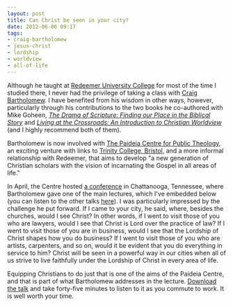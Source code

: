 ```yaml
---
layout: post
title: Can Christ be seen in your city?
date: 2012-06-06 09:17
tags:
- craig-bartholomew
- jesus-christ
- lordship
- worldview
- all-of-life
---
```

<p>Although he taught at <a href="http://www.redeemer.ca">Redeemer University College</a> for most of the time I studied there, I never had the privilege of taking a class with <a href="http://www.redeemer.ca/faculty/craig-bartholomew.aspx">Craig Bartholomew</a>. I have benefited from his wisdom in other ways, however, particularly through his contributions to the two books he co-authored with Mike Goheen, <a href="http://www.amazon.co.uk/gp/product/0281057400/ref=as_li_qf_sp_asin_il_tl?ie=UTF8&amp;tag=jakebeldercom-21&amp;linkCode=as2&amp;camp=1634&amp;creative=6738&amp;creativeASIN=0281057400"><em>The Drama of Scripture: Finding our Place in the Biblical Story</em></a> and <a href="http://www.amazon.co.uk/gp/product/0281058865/ref=as_li_qf_sp_asin_il_tl?ie=UTF8&amp;tag=jakebeldercom-21&amp;linkCode=as2&amp;camp=1634&amp;creative=6738&amp;creativeASIN=0281058865"><em>Living at the Crossroads: An Introduction to Christian Worldview</em></a> (and I highly recommend both of them).</p>
<p>Bartholomew is now involved with <a href="http://www.paideiacentre.ca/">The Paideia Centre for Public Theology</a>, an exciting venture with links to <a href="http://www.trinity-bris.ac.uk">Trinity College, Bristol</a>, and a more informal relationship with Redeemer, that aims to develop "a new generation  of Christian scholars with the vision of incarnating  the Gospel in all areas of life."</p>
<p>In April, the Centre hosted <a href="http://www.paideiacentre.ca/paideia-gathers">a conference</a> in Chattanooga, Tennessee, where Bartholomew gave one of the main lectures, which I've embedded below (you can listen to the other talks <a href="http://www.paideiacentre.ca/resources/audio/2012/03/audio-from-paideia-gathers-chattanooga-2012">here</a>). I was particularly impressed by the challenge he put forward. If I came to your city, he said, where, besides the churches, would I see Christ? In other words, if I went to visit those of you who are lawyers, would I see that Christ is Lord over the practice of law? If I went to visit those of you are in business, would I see that the Lordship of Christ shapes how you do business? If I went to visit those of you who are artists, carpenters, and so on, would it be evident that you do everything in service to him? Christ will be seen in a powerful way in our cities when all of us strive to live faithfully under the Lordship of Christ in every area of life.</p>

Equipping Christians to do just that is one of the aims of the Paideia Centre, and that is part of what Bartholomew addresses in the lecture. [Download the talk](http://www.paideiacentre.ca/resources/audio/2012/03/audio-from-paideia-gathers-chattanooga-2012) and take forty-five minutes to listen to it as you commute to work. It is well worth your time.
